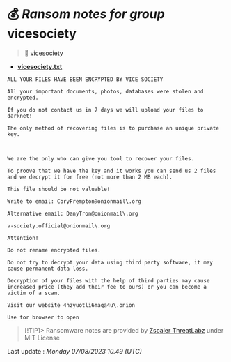 # 💰 _Ransom notes for group_ vicesociety
> 🔗 [vicesociety](group/vicesociety)
* **[vicesociety.txt](https://ransomware.live/ransomware_notes/vicesociety/vicesociety.txt)**

```
ALL YOUR FILES HAVE BEEN ENCRYPTED BY VICE SOCIETY

All your important documents, photos, databases were stolen and encrypted.

If you do not contact us in 7 days we will upload your files to darknet!

The only method of recovering files is to purchase an unique private key.



We are the only who can give you tool to recover your files.

To proove that we have the key and it works you can send us 2 files and we decrypt it for free (not more than 2 MB each).

This file should be not valuable!

Write to email: CoryFrempton@onionmail\.org

Alternative email: DanyTron@onionmail\.org

v-society.official@onionmail\.org

Attention!

Do not rename encrypted files.

Do not try to decrypt your data using third party software, it may cause permanent data loss.

Decryption of your files with the help of third parties may cause increased price (they add their fee to ours) or you can become a victim of a scam.

Visit our website 4hzyuotli6maqa4u\.onion 

Use tor browser to open

```


> [!TIP]> Ransomware notes are provided by [Zscaler ThreatLabz](https://github.com/threatlabz/ransomware_notes) under MIT License
> 




Last update : _Monday 07/08/2023 10.49 (UTC)_

